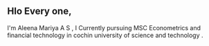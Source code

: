 ## Hlo Every one,
I'm Aleena Mariya A S , I Currently pursuing MSC Econometrics and financial technology in cochin university of science and technology .

